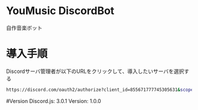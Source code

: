 # YouMusic DiscordBot

自作音楽ボット

# 導入手順

Discordサーバ管理者が以下のURLをクリックして、導入したいサーバを選択する

```bash
https://discord.com/oauth2/authorize?client_id=855671777745305631&scope=bot&permissions=0
```

#Version
Discord.js: 3.0.1
Version: 1.0.0

